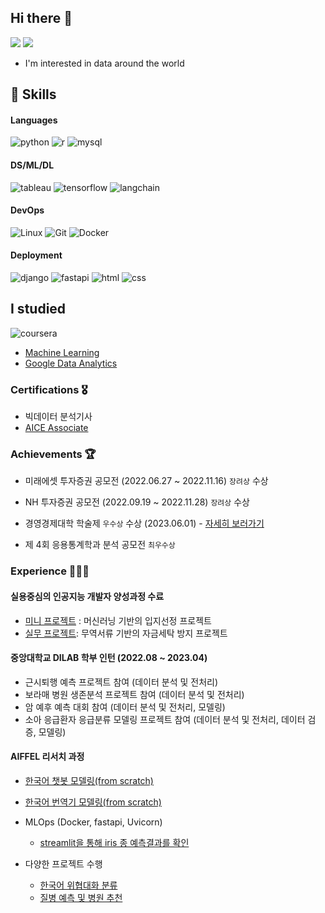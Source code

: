 ## Hi there 👋
<p>
  <a href="https://yeonco.tistory.com" target="_blank"><img src="https://img.shields.io/badge/Tech_Blog-DD0B78?style=flat-square&logo=GitHub%20Sponsors&logoColor=white"/></a>
  <a href="mailto:ksy974498@gmail.com" target="_blank"><img src="https://img.shields.io/badge/ksy974498@gmail.com-EA4335?style=flat-square&logo=Gmail&logoColor=white"/></a>
</p>

- I'm interested in data around the world

## 💪 Skills

#### Languages
![python](https://img.shields.io/badge/Python-3776AB?style=for-the-badge&logo=python&logoColor=white)
![r](https://img.shields.io/badge/R-276DC3?style=for-the-badge&logo=r&logoColor=white)
![mysql](https://img.shields.io/badge/MySQL-00000F?style=for-the-badge&logo=mysql&logoColor=white)

#### DS/ML/DL
![tableau](https://img.shields.io/badge/Tableau-E97627?style=for-the-badge&logo=Tableau&logoColor=white)
![tensorflow](https://img.shields.io/badge/TensorFlow-FF6F00?style=for-the-badge&logo=tensorflow&logoColor=white)
![langchain](https://img.shields.io/badge/langchain-1C3C3C?style=for-the-badge&logo=langchain)

#### DevOps
![Linux](https://img.shields.io/badge/Linux-FCC624?style=for-the-badge&logo=linux&logoColor=black)
![Git](https://img.shields.io/badge/git-F05032?style=for-the-badge&logo=git&logoColor=white)
![Docker](https://img.shields.io/badge/docker-2496ED?style=for-the-badge&logo=docker&logoColor=white)

#### Deployment
![django](https://img.shields.io/badge/Django-092E20?style=for-the-badge&logo=django&logoColor=white)
![fastapi](https://img.shields.io/badge/FastAPI-005571?style=for-the-badge&logo=fastapi)
![html](https://img.shields.io/badge/HTML5-E34F26?style=for-the-badge&logo=html5&logoColor=white)
![css](https://img.shields.io/badge/Bootstrap-563D7C?style=for-the-badge&logo=bootstrap&logoColor=white)


## I studied

![coursera](https://img.shields.io/badge/Coursera-0056D2?style=for-the-badge&logo=Coursera&logoColor=white)
  - [Machine Learning](https://www.coursera.org/account/accomplishments/specialization/QRHSEKPLHHDB?utm_source=link&utm_medium=certificate&utm_content=cert_image&utm_campaign=sharing_cta&utm_product=s12n)
  - [Google Data Analytics](https://coursera.org/share/fedd20f3b8ca74b9b0b4230703fa3e5d)

### Certifications 🎖️
- 빅데이터 분석기사
- [AICE Associate](https://www.openbadge-global.com/ns/portal/openbadge/public/assertions/detail/L2N4T0lGZ2lDeFU1aVE1M3JRUnRnQT09)

### Achievements 🏆
- 미래에셋 투자증권 공모전 (2022.06.27 ~ 2022.11.16) `장려상` 수상
- NH 투자증권 공모전 (2022.09.19 ~ 2022.11.28) `장려상` 수상

- 경영경제대학 학술제 `우수상` 수상 (2023.06.01) - [자세히 보러가기](https://github.com/seongyeon1/AI_Detective)
- 제 4회 응용통계학과 분석 공모전 `최우수상`

### Experience 👨🏻‍💻

#### 실용중심의 인공지능 개발자 양성과정 수료
  - [미니 프로젝트](https://github.com/seongyeon1/miniproject) : 머신러닝 기반의 입지선정 프로젝트
  - [실무 프로젝트](https://github.com/seongyeon1/djangoProject): 무역서류 기반의 자금세탁 방지 프로젝트

#### 중앙대학교 DILAB 학부 인턴 (2022.08 ~ 2023.04)
  - 근시퇴행 예측 프로젝트 참여 (데이터 분석 및 전처리)
  - 보라매 병원 생존분석 프로젝트 참여 (데이터 분석 및 전처리)
  - 암 예후 예측 대회 참여 (데이터 분석 및 전처리, 모델링)
  - 소아 응급환자 응급분류 모델링 프로젝트 참여 (데이터 분석 및 전처리, 데이터 검증, 모델링)
 
#### AIFFEL 리서치 과정
  - [한국어 챗봇 모델링(from scratch)](https://github.com/seongyeon1/Ko-Chatbots-From-Scratch)
  - [한국어 번역기 모델링(from scratch)](https://github.com/seongyeon1/Ko-En-Translator-From-Scratch)

  - MLOps (Docker, fastapi, Uvicorn)
    - [streamlit을 통해 iris 종 예측결과를 확인](https://github.com/seongyeon1/Predict-Species-Iris)
   
  - 다양한 프로젝트 수행
    - [한국어 위협대화 분류](https://github.com/seongyeon1/Ko-Threat-Detection)
    - [질병 예측 및 병원 추천](https://github.com/seongyeon1/AI-Medical-Assistant)
